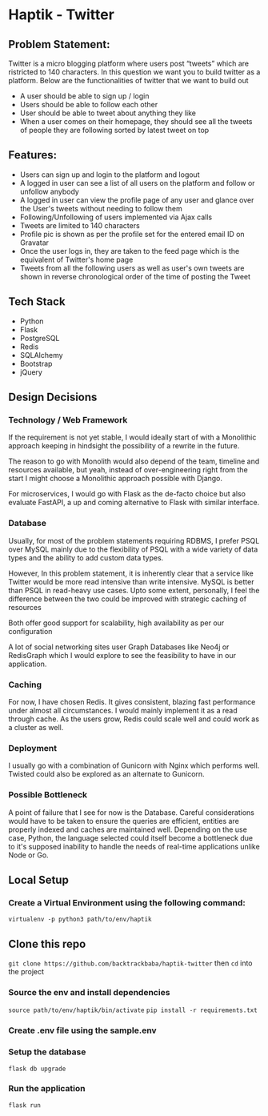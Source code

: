 # Haptik - Twitter

## Problem Statement:
Twitter is a micro blogging platform where users post “tweets” which are ristricted to 140
characters. In this question we want you to build twitter as a platform. Below are the
functionalities of twitter that we want to build out

- A user should be able to sign up / login
- Users should be able to follow each other
- User should be able to tweet about anything they like
- When a user comes on their homepage, they should see all the tweets of people they
are following sorted by latest tweet on top

## Features:

- Users can sign up and login to the platform and logout
- A logged in user can see a list of all users on the platform and follow or unfollow anybody
- A logged in user can view the profile page of any user and glance over the User's tweets without needing to follow them
- Following/Unfollowing of users implemented via Ajax calls
- Tweets are limited to 140 characters
- Profile pic is shown as per the profile set for the entered email ID on Gravatar
- Once the user logs in, they are taken to the feed page which is the equivalent of Twitter's home page
- Tweets from all the following users as well as user's own tweets are shown in reverse chronological order of the time of posting the Tweet


## Tech Stack

- Python
- Flask
- PostgreSQL
- Redis
- SQLAlchemy
- Bootstrap
- jQuery

## Design Decisions


### Technology / Web Framework

If the requirement is not yet stable, I would ideally start of with a Monolithic approach keeping in hindsight the possibility of a rewrite in the future.

The reason to go with Monolith would also depend of the team, timeline and resources available, but yeah, instead of over-engineering right from the start I might choose a Monolithic approach possible with Django.

For microservices, I would go with Flask as the de-facto choice but also evaluate FastAPI, a up and coming alternative to Flask with similar interface.


### Database

Usually, for most of the problem statements requiring RDBMS, I prefer PSQL over MySQL mainly due to the flexibility of PSQL with a wide variety of data types and the ability to add custom data types.

However, In this problem statement, it is inherently clear that a service like Twitter would be more read intensive than write intensive. MySQL is better than PSQL in read-heavy use cases. Upto some extent, personally, I feel the difference between the two could be improved with strategic caching of resources 

Both offer good support for scalability, high availability as per our configuration

A lot of social networking sites user Graph Databases like Neo4j or RedisGraph which I would explore to see the feasibility to have in our application.


### Caching

For now, I have chosen Redis. It gives consistent, blazing fast performance under almost all circumstances. I would mainly implement it as a read through cache. As the users grow, Redis could scale well and could work as a cluster as well.


### Deployment

I usually go with a combination of Gunicorn with Nginx which performs well. Twisted could also be explored as an alternate to Gunicorn.

### Possible Bottleneck

A point of failure that I see for now is the Database. Careful considerations would have to be taken to ensure the queries are efficient, entities are properly indexed and caches are maintained well.
Depending on the use case, Python, the language selected could itself become a bottleneck due to it's supposed inability to handle the needs of real-time applications unlike Node or Go.


## Local Setup

### Create a Virtual Environment using the following command:
`virtualenv -p python3 path/to/env/haptik`

## Clone this repo
`git clone https://github.com/backtrackbaba/haptik-twitter`
then `cd` into the project

### Source the env and install dependencies
`source path/to/env/haptik/bin/activate`
`pip install -r requirements.txt`

### Create .env file using the sample.env

### Setup the database

`flask db upgrade`

### Run the application

`flask run`
